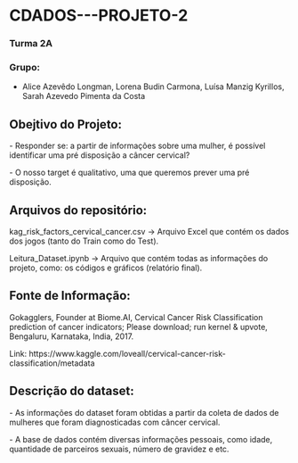 # CDADOS---PROJETO-2

### Turma 2A
### Grupo: 
- Alice Azevêdo Longman, Lorena Budin Carmona, Luísa Manzig Kyrillos, Sarah Azevedo Pimenta da Costa
  
## Obejtivo do Projeto:
<p>- Responder se: a partir de informações sobre uma mulher, é possível identificar uma pré disposição a câncer cervical?
<p>- O nosso target é qualitativo, uma que queremos prever uma pré disposição.

## Arquivos do repositório:
<p>kag_risk_factors_cervical_cancer.csv -> Arquivo Excel que contém os dados dos jogos (tanto do Train como do Test).
<p>Leitura_Dataset.ipynb -> Arquivo que contém todas as informações do projeto, como: os códigos e gráficos (relatório final).
  
## Fonte de Informação:
<p>Gokagglers, Founder at Biome.AI, Cervical Cancer Risk Classification
prediction of cancer indicators; Please download; run kernel & upvote, Bengaluru, Karnataka, India, 2017. 
<p>Link: https://www.kaggle.com/loveall/cervical-cancer-risk-classification/metadata 
  
## Descrição do dataset:
<p>- As informações do dataset foram obtidas a partir da coleta de dados de mulheres que foram diagnosticadas com câncer cervical.
<p>- A base de dados contém diversas informações pessoais, como idade, quantidade de parceiros sexuais, número de gravidez e etc.

  
 
  
